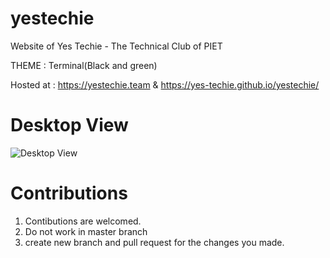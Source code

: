 # yestechie
Website of Yes Techie - The Technical Club of PIET

THEME : Terminal(Black and green)

Hosted at : https://yestechie.team & https://yes-techie.github.io/yestechie/

# Desktop View

![Desktop View](./Screenshots/desktop_view.png)
    
# Contributions

1. Contibutions are welcomed.
2. Do not work in master branch
3. create new branch and pull request for the changes you made.
